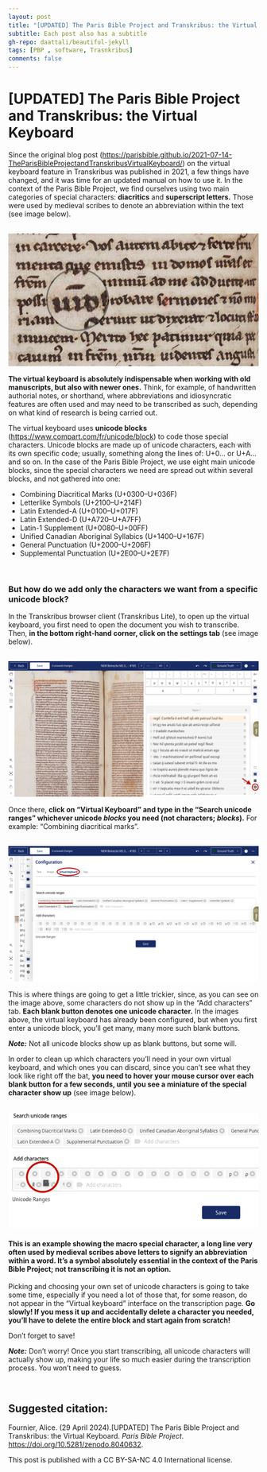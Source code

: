 ```yaml
---
layout: post
title: "[UPDATED] The Paris Bible Project and Transkribus: the Virtual Keyboard"
subtitle: Each post also has a subtitle
gh-repo: daattali/beautiful-jekyll
tags: [PBP , software, Trasnkribus]
comments: false
---
```


# **[UPDATED] The Paris Bible Project and Transkribus: the Virtual Keyboard** 

Since the original blog post (https://parisbible.github.io/2021-07-14-TheParisBibleProjectandTranskribusVirtualKeyboard/) on the virtual keyboard feature in Transkribus was published in 2021, a few things have changed, and it was time for an updated manual on how to use it. In the context of the Paris Bible Project, we find ourselves using two main categories of special characters: **diacritics** and **superscript letters.** Those were used by medieval scribes to denote an abbreviation within the text (see image below). 

<br>

<img src="/assets/Macron_example.png">

<br>

**The virtual keyboard is absolutely indispensable when working with old manuscripts, but also with newer ones.** Think, for example, of handwritten authorial notes, or shorthand, where abbreviations and idiosyncratic features are often used and may need to be transcribed as such, depending on what kind of research is being carried out. 

The virtual keyboard uses **unicode blocks** (https://www.compart.com/fr/unicode/block) to code those special characters. Unicode blocks are made up of unicode characters, each with its own specific code; usually, something along the lines of: U+0… or U+A… and so on. In the case of the Paris Bible Project, we use eight main unicode blocks, since the special characters we need are spread out within several blocks, and not gathered into one:

- Combining Diacritical Marks (U+0300–U+036F)
- Letterlike Symbols (U+2100–U+214F)
- Latin Extended-A (U+0100–U+017F)
- Latin Extended-D (U+A720–U+A7FF)
- Latin-1 Supplement (U+0080–U+00FF)
- Unified Canadian Aboriginal Syllabics (U+1400–U+167F)
- General Punctuation (U+2000–U+206F)
- Supplemental Punctuation (U+2E00–U+2E7F)

<br>

### But how do we add only the characters we want from a specific unicode block?

In the Transkribus browser client (Transkribus Lite), to open up the virtual keyboard, you first need to open the document you wish to transcribe. Then, **in the bottom right-hand corner, click on the settings tab** (see image below).

<br>

<img src="/assets/VK_IMG1.png">

<br>

Once there, **click on “Virtual Keyboard” and type in the “Search unicode ranges” whichever unicode *blocks* you need (not characters; *blocks*).** For example: “Combining diacritical marks”. 

<br>

<img src="/assets/VK_IMG2.png">

<br>

This is where things are going to get a little trickier, since, as you can see on the image above, some characters do not show up in the “Add characters” tab. **Each blank button denotes one unicode character.** In the images above, the virtual keyboard has already been configured, but when you first enter a unicode block, you’ll get many, many more such blank buttons.

***Note:*** Not all unicode blocks show up as blank buttons, but some will. 

In order to clean up which characters you’ll need in your own virtual keyboard, and which ones you can discard, since you can’t see what they look like right off the bat, **you need to hover your mouse cursor over each blank button for a few seconds, until you see a miniature of the special character show up** (see image below). 

<br>

<img src="/assets/VK_IMG3.png">

<br>

#### This is an example showing the macro special character, a long line very often used by medieval scribes above letters to signify an abbreviation within a word. It’s a symbol absolutely essential in the context of the Paris Bible Project; not transcribing it is not an option.

Picking and choosing your own set of unicode characters is going to take some time, especially if you need a lot of those that, for some reason, do not appear in the “Virtual keyboard” interface on the transcription page. **Go slowly! If you mess it up and accidentally delete a character you needed, you’ll have to delete the entire block and start again from scratch!** 

Don’t forget to save!

***Note:*** Don’t worry! Once you start transcribing, all unicode characters will actually show up, making your life so much easier during the transcription process. You won’t need to guess.

<br>

## **Suggested citation:** 

Fournier, Alice. (29 April 2024).[UPDATED] The Paris Bible Project and Transkribus: the Virtual Keyboard. *Paris Bible Project*. https://doi.org/10.5281/zenodo.8040632. 

This post is published with a CC BY-SA-NC 4.0 International license.
